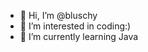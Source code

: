 - 👋 Hi, I’m @bluschy
- 👀 I’m interested in coding:)
- 🌱 I’m currently learning Java

<!---
bluschy/bluschy is a ✨ special ✨ repository because its `README.md` (this file) appears on your GitHub profile.
You can click the Preview link to take a look at your changes.
--->
